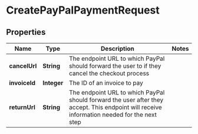 
# CreatePayPalPaymentRequest

## Properties
Name | Type | Description | Notes
------------ | ------------- | ------------- | -------------
**cancelUrl** | **String** | The endpoint URL to which PayPal should forward the user to if they cancel the checkout process | 
**invoiceId** | **Integer** | The ID of an invoice to pay | 
**returnUrl** | **String** | The endpoint URL to which PayPal should forward the user after they accept. This endpoint will receive information needed for the next step | 



